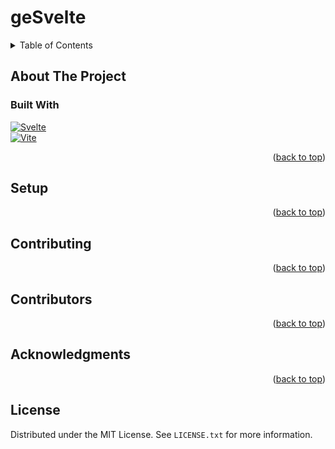 # geSvelte

<a name="readme-top"></a>

<!-- TABLE OF CONTENTS -->
<details>
  <summary>Table of Contents</summary>
  <ol>
    <li>
      <a href="#about-the-project">About The Project</a>
      <ul>
        <li><a href="#built-with">Built With</a></li>
      </ul>
    </li>
    <li><a href="#setup">Setup</a></li>
    <li><a href="#contributing">Contributing</a></li>
    <li><a href="#contributors">Contributors</a></li>
    <li><a href="#acknowledgments">Acknowledgments</a></li>
    <li><a href="#license">License</a></li>
  </ol>
</details>

<!-- ABOUT THE PROJECT -->

## About The Project

### Built With

[![Svelte][Svelte.dev]][Svelte-url]  
[![Vite][Vite.js]][Vite-url]

<p align="right">(<a href="#readme-top">back to top</a>)</p>

<!-- SETUP -->

## Setup

<p align="right">(<a href="#readme-top">back to top</a>)</p>

<!-- CONTRIBUTING -->

## Contributing

<p align="right">(<a href="#readme-top">back to top</a>)</p>

<!-- CONTRIBUTORS -->

## Contributors

<p align="right">(<a href="#readme-top">back to top</a>)</p>

<!-- ACKNOWLEDGMENTS -->

## Acknowledgments

<p align="right">(<a href="#readme-top">back to top</a>)</p>

<!-- LICENSE -->

## License

Distributed under the MIT License. See `LICENSE.txt` for more information.

<!-- Library oof badges -->

[Next.js]: https://img.shields.io/badge/next.js-000000?style=for-the-badge&logo=nextdotjs&logoColor=white
[Svelte.dev]: https://img.shields.io/badge/Svelte-4A4A55?style=for-the-badge&logo=svelte&logoColor=FF3E00
[Svelte-url]: https://svelte.dev/
[Vite.js]: https://vitejs.dev
[Vite-url]: https://img.shields.io/badge/vite-%23646CFF.svg?style=for-the-badge&logo=vite&logoColor=white
